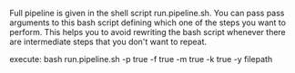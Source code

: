 Full pipeline is given in the shell script run.pipeline.sh.
You can pass pass arguments to this bash script defining which one of the steps you want to perform.
This helps you to avoid rewriting the bash script whenever there are
intermediate steps that you don't want to repeat.

execute: bash run.pipeline.sh -p true -f true -m true -k true -y filepath
